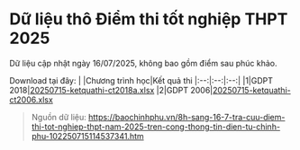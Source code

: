 
# Dữ liệu thô Điểm thi tốt nghiệp THPT 2025

Dữ liệu cập nhật ngày 16/07/2025, không bao gồm điểm sau phúc khảo.

Download tại đây: 
| |Chương trình học|Kết quả thi
|:--:|:--:|:--:|
|1|GDPT 2018|[20250715-ketquathi-ct2018a.xlsx](https://github.com/anhdung98/diem_thi_2025/releases/download/250716/20250715-ketquathi-ct2018a.xlsx)
|2|GDPT 2006|[20250715-ketquathi-ct2006.xlsx](https://github.com/anhdung98/diem_thi_2025/releases/download/250716/20250715-ketquathi-ct2006.xlsx)

> Nguồn dữ liệu: https://baochinhphu.vn/8h-sang-16-7-tra-cuu-diem-thi-tot-nghiep-thpt-nam-2025-tren-cong-thong-tin-dien-tu-chinh-phu-102250715114537341.htm
